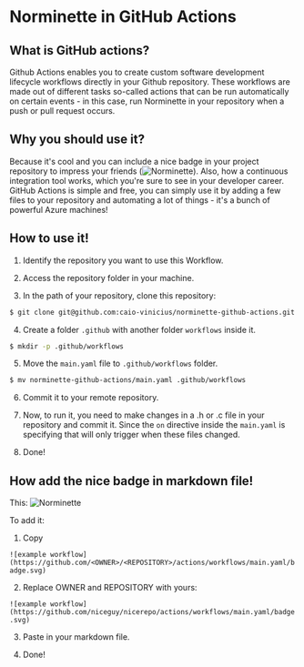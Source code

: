 # Norminette in GitHub Actions

## What is GitHub actions?

Github Actions enables you to create custom software development lifecycle workflows directly in your Github repository. These workflows are made out of different tasks so-called actions that can be run automatically on certain events - in this case, run Norminette in your repository when a push or pull request occurs. 

## Why you should use it?

Because it's cool and you can include a nice badge in your project repository to impress your friends (![Norminette](https://github.com/caio-vinicius/Philosophers/actions/workflows/main.yaml/badge.svg)). Also, how a continuous integration tool works, which you're sure to see in your developer career. GitHub Actions is simple and free, you can simply use it by adding a few files to your repository and automating a lot of things - it's a bunch of powerful Azure machines!

## How to use it!

1. Identify the repository you want to use this Workflow.

2. Access the repository folder in your machine.

3. In the path of your repository, clone this repository:

```bash
$ git clone git@github.com:caio-vinicius/norminette-github-actions.git
```

4. Create a folder `.github` with another folder `workflows` inside it.

```bash
$ mkdir -p .github/workflows
```

5. Move the `main.yaml` file to `.github/workflows` folder.

```bash
$ mv norminette-github-actions/main.yaml .github/workflows
```

6. Commit it to your remote repository. 

7. Now, to run it, you need to make changes in a .h or .c file in your repository and commit it. Since the `on` directive inside the `main.yaml` is specifying that will only trigger when these files changed.

8. Done!

## How add the nice badge in markdown file!

This: ![Norminette](https://github.com/caio-vinicius/Philosophers/actions/workflows/main.yaml/badge.svg)

To add it:

1. Copy

`![example workflow](https://github.com/<OWNER>/<REPOSITORY>/actions/workflows/main.yaml/badge.svg)`

2. Replace OWNER and REPOSITORY with yours:

`![example workflow](https://github.com/niceguy/nicerepo/actions/workflows/main.yaml/badge.svg)`

3. Paste in your markdown file.

4. Done!
